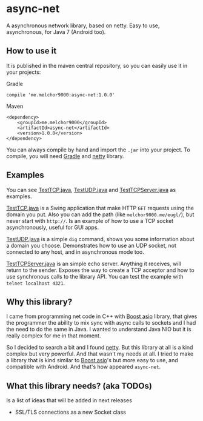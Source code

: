 # async-net
A asynchronous network library, based on netty. Easy to use, asynchronous, for Java 7 (Android too).

## How to use it
It is published in the maven central repository, so you can easily use it in your projects:

Gradle
```
compile 'me.melchor9000:async-net:1.0.0'
```

Maven
```
<dependency>
    <groupId>me.melchor9000</groupId>
    <artifactId>async-net</artifactId>
    <version>1.0.0</version>
</dependency>
```

You can always compile by hand and import the `.jar` into your project. To compile, you will need [Gradle][1] and [netty][2] library.

## Examples
You can see [TestTCP.java][4], [TestUDP.java][5] and [TestTCPServer.java][6] as examples.

[TestTCP.java][4] is a Swing application that make HTTP `GET` requests
using the domain you put. Also you can add the path (like `melchor9000.me/eugl/`), but never start with `http://`. Is an example of how to use a TCP socket asynchronously, useful for GUI apps.

[TestUDP.java][5] is a simple `dig` command, shows you some information about a domain you choose. Demonstrates how to use an UDP
socket, not connected to any host, and in asynchronous mode too.

[TestTCPServer.java][6] is an simple echo server. Anything it receives, will return to the sender. Exposes the way to create a TCP acceptor and how to use synchronous calls to the library API. You can test the example with `telnet localhost 4321`.

## Why this library?
I came from programming net code in C++ with [Boost asio][3] library, that gives the programmer the ability to mix sync with async calls to sockets and I had the need to do the same in Java. I wanted to understand Java NIO but it is really complex for me in that moment.

So I decided to search a bit and I found [netty][2]. But this library at all is a kind complex but very powerful. And that wasn't my needs at all. I tried to make a library that is kind similar to [Boost asio][3]'s but more easy to use, and compatible with Android. And that's how appeared `async-net`.

## What this library needs? (aka TODOs)
Is a list of ideas that will be added in next releases

 - SSL/TLS connections as a new Socket class

 [1]: https://gradle.org
 [2]: http://netty.io
 [3]: http://www.boost.org/doc/libs/1_62_0/doc/html/boost_asio.html
 [4]: https://github.com/melchor629/async-net/blob/master/src/TestTCP.java
 [5]: https://github.com/melchor629/async-net/blob/master/src/TestUDP.java
 [6]: https://github.com/melchor629/async-net/blob/master/src/TestTCPServer.java
